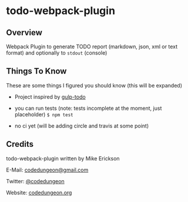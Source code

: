 # todo-webpack-plugin

## Overview
Webpack Plugin to generate TODO report (markdown, json, xml or text format) and optionally to `stdout` (console)

## Things To Know
These are some things I figured you should know (this will be expanded)

- Project inspired by [gulp-todo](https://www.npmjs.com/package/gulp-todo)

- you can run tests (note: tests incomplete at the moment, just placeholder)
  `$ npm test`

- no ci yet (will be adding circle and travis at some point)

## Credits

todo-webpack-plugin written by Mike Erickson

E-Mail: [codedungeon@gmail.com](mailto:codedungeon@gmail.com)

Twitter: [@codedungeon](http://twitter.com/codedungeon)

Website: [codedungeon.org](http://codedungeon.org)
